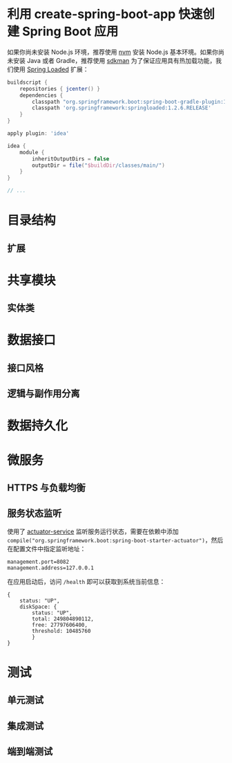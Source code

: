 # 利用 create-spring-boot-app 快速创建 Spring Boot 应用

如果你尚未安装 Node.js 环境，推荐使用 [nvm](https://github.com/creationix/nvm) 安装 Node.js 基本环境。如果你尚未安装 Java 或者 Gradle，推荐使用 [sdkman](sdkman.io)
为了保证应用具有热加载功能，我们使用 [Spring Loaded](http://docs.spring.io/spring-boot/docs/current/reference/html/howto-hotswapping.html) 扩展：
```groovy
buildscript {
    repositories { jcenter() }
    dependencies {
        classpath "org.springframework.boot:spring-boot-gradle-plugin:1.5.2.RELEASE"
        classpath 'org.springframework:springloaded:1.2.6.RELEASE'
    }
}

apply plugin: 'idea'

idea {
    module {
        inheritOutputDirs = false
        outputDir = file("$buildDir/classes/main/")
    }
}

// ...
```

# 目录结构

## 扩展

# 共享模块

## 实体类

# 数据接口

## 接口风格

## 逻辑与副作用分离

# 数据持久化

# 微服务
 
## HTTPS 与负载均衡

## 服务状态监听

使用了 [actuator-service](https://spring.io/guides/gs/actuator-service/) 监听服务运行状态，需要在依赖中添加 `compile("org.springframework.boot:spring-boot-starter-actuator")`，然后在配置文件中指定监听地址：
```
management.port=8082
management.address=127.0.0.1
```
在应用启动后，访问 `/health` 即可以获取到系统当前信息：
```
{
    status: "UP",
    diskSpace: {
        status: "UP",
        total: 249804890112,
        free: 27797606400,
        threshold: 10485760
        }
}
```

# 测试

## 单元测试

## 集成测试

## 端到端测试